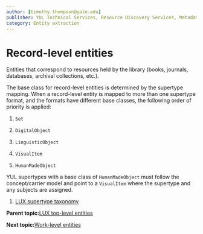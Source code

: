 ```yaml
---
author: [timothy.thompson@yale.edu]
publisher: YUL Technical Services, Resource Discovery Services, Metadata Services Unit
category: Entity extraction
---
```


# Record-level entities

Entities that correspond to resources held by the library \(books, journals, databases, archival collections, etc.\).

The base class for record-level entities is determined by the supertype mapping. When a record-level entity is mapped to more than one supertype format, and the formats have different base classes, the following order of priority is applied:

1.  `Set`

2.  `DigitalObject`

3.  `LinguisticObject`

4.  `VisualItem`

5.  `HumanMadeObject`


YUL supertypes with a base class of `HumanMadeObject` must follow the concept/carrier model and point to a `VisualItem` where the supertype and any subjects are assigned.

1.  [LUX supertype taxonomy](../concepts/supertypes/supertypes.md)  


**Parent topic:**[LUX top-level entities](../concepts/lux_top-level_entities.md)

**Next topic:**[Work-level entities](../concepts/work_level_entities.md)

